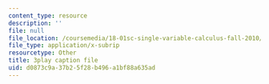 ```yaml
---
content_type: resource
description: ''
file: null
file_location: /coursemedia/18-01sc-single-variable-calculus-fall-2010/d0873c9a37b25f28b496a1bf88a635ad_TpWQlKHPyJ4.vtt
file_type: application/x-subrip
resourcetype: Other
title: 3play caption file
uid: d0873c9a-37b2-5f28-b496-a1bf88a635ad
---
```

